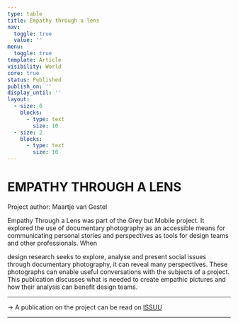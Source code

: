 ```yaml
---
type: table
title: Empathy through a lens
nav:
  toggle: true
  value: ''
menu:
  toggle: true
template: Article
visibility: World
core: true
status: Published
publish_on: ''
display_until: ''
layout:
  - size: 6
    blocks:
      - type: text
        size: 10
  - size: 2
    blocks:
      - type: text
        size: 10
---
```


# EMPATHY THROUGH A LENS
Project author: Maartje van Gestel

Empathy Through a Lens was part of the Grey but Mobile project. It explored the use of documentary photography as an accessible means for communicating personal stories and perspectives as tools for design teams and other professionals. When

design research seeks to explore, analyse and present social issues through documentary photography, it can reveal many perspectives. These photographs can enable useful conversations with the subjects of a project. This publication discusses what is needed to create empathic pictures and how their analysis can benefit design teams.

---

→ A publication on the project can be read on [ISSUU](https://issuu.com/designacademy/docs/_09_empathythroughalens_issuu)

---
